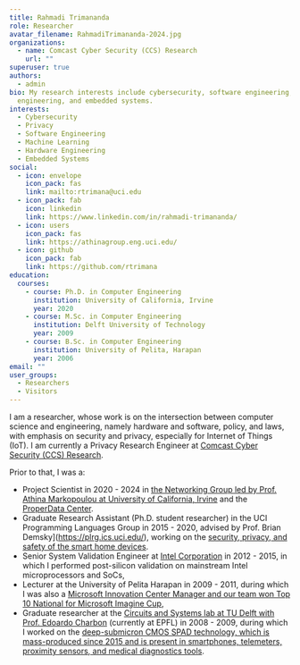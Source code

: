 ```yaml
---
title: Rahmadi Trimananda
role: Researcher
avatar_filename: RahmadiTrimananda-2024.jpg
organizations:
  - name: Comcast Cyber Security (CCS) Research
    url: ""
superuser: true
authors:
  - admin
bio: My research interests include cybersecurity, software engineering, hardware
  engineering, and embedded systems.
interests:
  - Cybersecurity
  - Privacy
  - Software Engineering
  - Machine Learning
  - Hardware Engineering
  - Embedded Systems
social:
  - icon: envelope
    icon_pack: fas
    link: mailto:rtrimana@uci.edu
  - icon_pack: fab
    icon: linkedin
    link: https://www.linkedin.com/in/rahmadi-trimananda/
  - icon: users
    icon_pack: fas
    link: https://athinagroup.eng.uci.edu/
  - icon: github
    icon_pack: fab
    link: https://github.com/rtrimana
education:
  courses:
    - course: Ph.D. in Computer Engineering
      institution: University of California, Irvine
      year: 2020
    - course: M.Sc. in Computer Engineering
      institution: Delft University of Technology
      year: 2009
    - course: B.Sc. in Computer Engineering
      institution: University of Pelita, Harapan
      year: 2006
email: ""
user_groups:
  - Researchers
  - Visitors
---
```


I am a researcher, whose work is on the intersection between computer science and engineering, namely hardware and software, policy, and laws, with emphasis on security and privacy, especially for Internet of Things (IoT). I am currently a Privacy Research Engineer at [Comcast Cyber Security (CCS) Research](https://corporate.comcast.com/ccs-research).

<!--- 
- **System**: a computing system consists of hardware and software; such system may have observable outputs, such as network traffic.
- **Policy**: a policy document, such as a privacy policy, describes the data collection practices of the system.
- **Laws**: data privacy laws, such as the [GDPR](https://gdpr.eu/what-is-gdpr/) and [CCPA](https://www.oag.ca.gov/privacy/ccpa) provide the minimum requirements to an organization on how to disclose their practices in a policy.
--->

Prior to that, I was a: 
- Project Scientist in 2020 - 2024 in [the Networking Group led by Prof. Athina Markopoulou at University of California, Irvine](https://athinagroup.eng.uci.edu/) and the [ProperData Center](https://properdata.eng.uci.edu/).
- Graduate Research Assistant (Ph.D. student researcher) in the UCI Programming Languages Group in 2015 - 2020, advised by Prof. Brian Demsky](https://plrg.ics.uci.edu/), working on the [security, privacy, and safety of the smart home devices](https://www.proquest.com/docview/2478599991?pq-origsite=gscholar&fromopenview=true).
- Senior System Validation Engineer at [Intel Corporation](https://www.intel.com/content/www/us/en/homepage.html) in 2012 - 2015, in which I performed post-silicon validation on mainstream Intel microprocessors and SoCs,
- Lecturer at the University of Pelita Harapan in 2009 - 2011, during which I was also a [Microsoft Innovation Center Manager and our team won Top 10 National for Microsoft Imagine Cup](https://dailysocial.id/post/imagine-cup-indonesia-announced-10-semifinalists),
- Graduate researcher at the [Circuits and Systems lab at TU Delft with Prof. Edoardo Charbon](http://cas.tudelft.nl/People/bio.php?id=36) (currently at EPFL) in 2008 - 2009, during which I worked on the [deep-submicron CMOS SPAD technology, which is mass-produced since 2015 and is present in smartphones, telemeters, proximity sensors, and medical diagnostics tools](https://people.epfl.ch/edoardo.charbon?lang=en).


